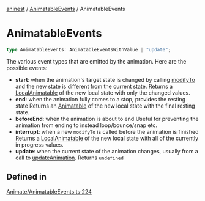 [aninest](../../index.md) / [AnimatableEvents](../index.md) / AnimatableEvents

# AnimatableEvents

```ts
type AnimatableEvents: AnimatableEventsWithValue | "update";
```

The various event types that are emitted by the animation.
Here are the possible events:
- **start**: when the animation's target state is changed by calling [modifyTo](../../Animatable/functions/modifyTo.md)
and the new state is different from the current state.
Returns a [LocalAnimatable](../../AnimatableTypes/type-aliases/LocalAnimatable.md) of the new local state with only the changed values.
- **end**: when the animation fully comes to a stop, provides the resting state
Returns an [Animatable](../../AnimatableTypes/type-aliases/Animatable.md) of the new local state with the final resting state.
- **beforeEnd**: when the animation is about to end
Useful for preventing the animation from ending to instead loop/bounce/snap etc.
- **interrupt**: when a new `modifyTo` is called before the animation is finished
Returns a [LocalAnimatable](../../AnimatableTypes/type-aliases/LocalAnimatable.md) of the new local state with all of the currently in progress values.
- **update**: when the current state of the animation changes, usually from a call to
[updateAnimation](../../Animatable/functions/updateAnimation.md).
Returns `undefined`

## Defined in

[Animate/AnimatableEvents.ts:224](https://github.com/zphrs/aninest/blob/988b5e8ac7585d70f507e793229537041ab3eea8/core/src/Animate/AnimatableEvents.ts#L224)

